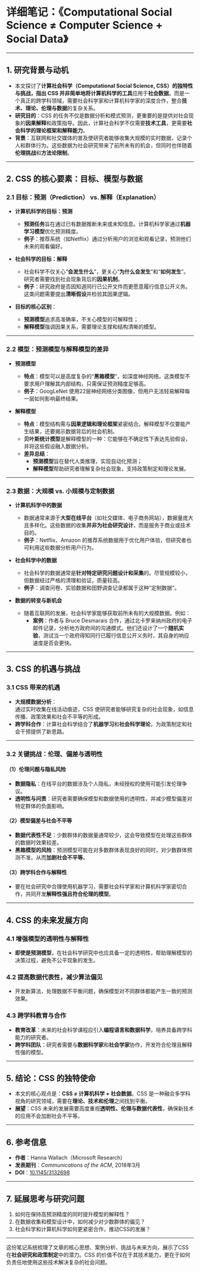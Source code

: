 # **详细笔记：《Computational Social Science ≠ Computer Science + Social Data》**  

---

## **1. 研究背景与动机**  

- 本文探讨了**计算社会科学（Computational Social Science, CSS）**的独特性与挑战，指出 CSS 并非简单地将**计算机科学的工具**应用于**社会数据**。而是一个真正的跨学科领域，需要社会科学家和计算机科学家的深度合作，整合**技术、理论、伦理与数据**的复杂关系。  
- **研究目的**：CSS 的任务不仅是数据分析和模式预测，更重要的是提供对社会现象的**因果解释**和政策指导。因此，计算社会科学不仅需要**技术工具**，更需要**社会科学的理论框架和解释能力**。  
- **背景**：互联网和社交媒体的普及使研究者能够收集大规模的实时数据，记录个人和群体行为。这些数据为社会研究带来了前所未有的机会，但同时也伴随着**伦理挑战**和**方法论限制**。

---

## **2. CSS 的核心要素：目标、模型与数据**

### **2.1 目标：预测（Prediction） vs. 解释（Explanation）**  

- **计算机科学的目标：预测**  
  - **预测任务**旨在通过已有数据推断未来或未知信息。计算机科学家通过**机器学习模型**优化预测精度。  
  - **例子**：推荐系统（如Netflix）通过分析用户的浏览和观看记录，预测他们未来的观看偏好。

- **社会科学的目标：解释**  
  - 社会科学不仅关心“**会发生什么**”，更关心“**为什么会发生**”和“**如何发生**”。研究者需要找到社会现象背后的**因果机制**。  
  - **例子**：研究政府是否因知道同行已公开文件而更愿意履行信息公开义务。这类问题需要提出**清晰假设**并检验其因果逻辑。

- **目标的核心区别**：  
  - **预测模型**追求高准确率，不关心模型的可解释性；  
  - **解释模型**强调因果关系，需要理论支撑和结构清晰的模型。

---

### **2.2 模型：预测模型与解释模型的差异**  

- **预测模型**  
  - **特点**：模型可以是高度复杂的“**黑箱模型**”，如深度神经网络。这类模型不要求用户理解其内部结构，只需保证预测精度足够高。  
  - **例子**：GoogLeNet 使用22层神经网络分类图像，但用户无法轻易解释每一层如何影响最终结果。

- **解释模型**  
  - **特点**：模型结构需与**因果逻辑和理论框架**紧密结合。解释模型不仅要能产生结果，还要揭示数据背后的社会机制。  
  - **贝叶斯统计模型**是解释模型的一种：它能够在不确定性下表达先验假设，并将这些假设融入数据分析。  
  - **差异总结**：  
    - **预测模型**旨在替代人类推理，实现自动化预测；  
    - **解释模型**帮助研究者理解复杂社会现象，支持政策制定和理论发展。

---

### **2.3 数据：大规模 vs. 小规模与定制数据**  

- **计算机科学中的数据**  
  - 数据通常来源于**大型在线平台**（如社交媒体、电子商务网站），数据量庞大且多样化。这些数据的收集**并非为社会研究设计**，而是服务于商业或技术目的。  
  - **例子**：Netflix、Amazon 的推荐系统数据用于优化用户体验，但研究者也可利用这些数据分析用户行为。

- **社会科学中的数据**  
  - 社会科学的数据通常是**针对特定研究问题设计和采集**的。尽管规模较小，但数据经过严格的清理和验证，质量较高。  
  - **例子**：调查问卷、实验数据和田野调查记录都属于这种“定制数据”。

- **数据的转变与新机会**  
  - 随着互联网的发展，社会科学家能够获取前所未有的大规模数据。例如：
    - **案例**：作者与 Bruce Desmarais 合作，通过北卡罗来纳州政府的电子邮件记录，分析地方政府间的沟通模式。他们还设计了一个**随机实验**，测试当一个政府得知同行已履行信息公开义务时，其自身的响应速度是否会更快。

---

## **3. CSS 的机遇与挑战**

### **3.1 CSS 带来的机遇**

- **大规模数据分析**：  
  通过实时收集在线活动痕迹，CSS 使研究者能够研究复杂的社会现象，如信息传播、政策效果和社会不平等的形成。  
- **跨学科合作**：计算社会科学结合了**机器学习**和**社会科学理论**，为政策制定和社会干预提供了新思路。

---

### **3.2 关键挑战：伦理、偏差与透明性**  

#### **（1）伦理问题与隐私风险**  
- **数据隐私**：在线平台的数据涉及个人隐私，未经授权的使用可能引发伦理争议。  
- **透明性与问责**：研究者需要确保模型和数据使用的透明性，并减少模型偏差对特定群体的负面影响。

#### **（2）模型偏差与社会不平等**  
- **数据代表性不足**：少数群体的数据量通常较少，这会导致模型在处理这些群体的数据时效果较差。  
- **黑箱模型的风险**：预测模型可能在对多数群体表现良好的同时，对少数群体预测不准，从而**加剧社会不平等**。

#### **（3）跨学科合作与解释性**  
- 要在社会研究中合理使用机器学习，需要社会科学家和计算机科学家密切合作，共同开发**解释性强且符合伦理的模型**。

---

## **4. CSS 的未来发展方向**

### **4.1 增强模型的透明性与解释性**  
- **即使是预测模型**，在社会科学研究中也应具备一定的透明性，帮助理解模型的决策过程，避免不公平现象的发生。

### **4.2 提高数据代表性，减少算法偏见**  
- 开发新算法，处理数据不平衡问题，确保模型对不同群体都能产生一致的预测效果。

### **4.3 跨学科教育与合作**  
- **教育改革**：未来的社会科学课程应引入**编程语言和数据科学**，培养具备跨学科能力的研究者。  
- **跨学科团队**：研究者需要与**数据科学家**和**社会学家**协作，开发符合伦理且解释性强的模型。

---

## **5. 结论：CSS 的独特使命**

- 本文的核心观点是：**CSS ≠ 计算机科学 + 社会数据**。CSS 是一种融合多学科视角的研究领域，需要在**理论、技术和伦理**之间找到平衡。  
- **展望**：CSS 未来的发展需要高度重视**透明性、伦理与数据代表性**，确保新技术的应用不会加剧社会不平等。

---

## **6. 参考信息**

- **作者**：Hanna Wallach（Microsoft Research）  
- **发表期刊**：*Communications of the ACM*, 2018年3月  
- **DOI**：[10.1145/3132698](https://doi.org/10.1145/3132698)

---

## **7. 延展思考与研究问题**

1. 如何在保持高预测精度的同时提升模型的解释性？  
2. 在数据收集和模型设计中，如何减少对少数群体的偏见？  
3. 社会科学和计算机科学如何更紧密合作，推动CSS的发展？  

---

这份笔记系统梳理了文章的核心思想、案例分析、挑战与未来方向，展示了CSS在**社会研究和政策制定**中的潜力。CSS 的价值不仅在于其技术能力，更在于如何负责任地使用这些技术解决复杂的社会问题。